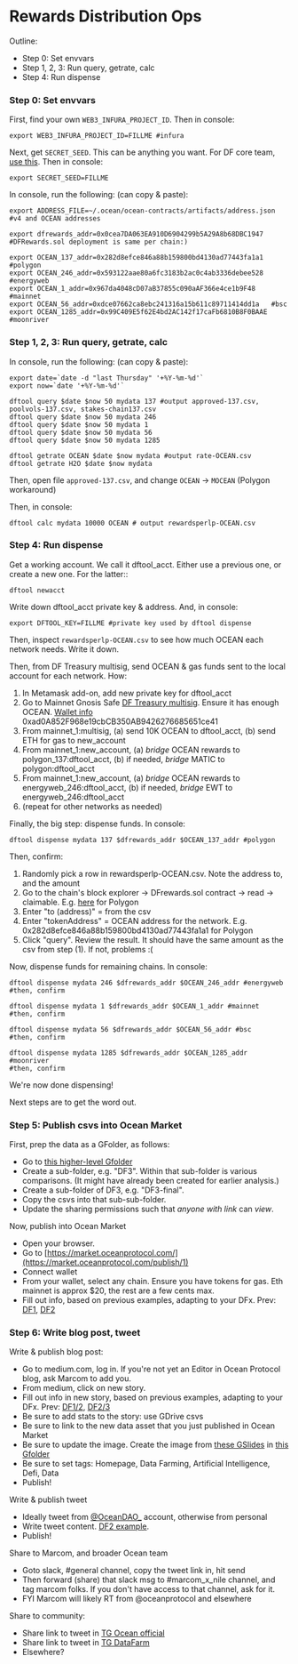 # Rewards Distribution Ops

Outline:
- Step 0: Set envvars
- Step 1, 2, 3: Run query, getrate, calc
- Step 4: Run dispense

### Step 0: Set envvars

First, find your own `WEB3_INFURA_PROJECT_ID`. Then in console:
```console
export WEB3_INFURA_PROJECT_ID=FILLME #infura
```

Next, get `SECRET_SEED`. This can be anything you want. For DF core team, [use this](https://github.com/oceanprotocol/df-private/blob/main/README.md#secret_seed). Then in console:
```console
export SECRET_SEED=FILLME
```

In console, run the following: (can copy & paste):
```console
export ADDRESS_FILE=~/.ocean/ocean-contracts/artifacts/address.json #v4 and OCEAN addresses

export dfrewards_addr=0x0cea7DA063EA910D6904299b5A29A8b68DBC1947  #DFRewards.sol deployment is same per chain:)

export OCEAN_137_addr=0x282d8efce846a88b159800bd4130ad77443fa1a1  #polygon
export OCEAN_246_addr=0x593122aae80a6fc3183b2ac0c4ab3336debee528  #energyweb
export OCEAN_1_addr=0x967da4048cD07aB37855c090aAF366e4ce1b9F48    #mainnet
export OCEAN_56_addr=0xdce07662ca8ebc241316a15b611c89711414dd1a   #bsc
export OCEAN_1285_addr=0x99C409E5f62E4bd2AC142f17caFb6810B8F0BAAE #moonriver
```

### Step 1, 2, 3: Run query, getrate, calc

In console, run the following: (can copy & paste):
```console
export date=`date -d "last Thursday" '+%Y-%m-%d'`
export now=`date '+%Y-%m-%d'`

dftool query $date $now 50 mydata 137 #output approved-137.csv, poolvols-137.csv, stakes-chain137.csv
dftool query $date $now 50 mydata 246
dftool query $date $now 50 mydata 1
dftool query $date $now 50 mydata 56
dftool query $date $now 50 mydata 1285

dftool getrate OCEAN $date $now mydata #output rate-OCEAN.csv
dftool getrate H2O $date $now mydata
```

Then, open file `approved-137.csv`, and change `OCEAN` -> `MOCEAN` (Polygon workaround)

Then, in console:
```console
dftool calc mydata 10000 OCEAN # output rewardsperlp-OCEAN.csv
```


### Step 4: Run dispense

Get a working account. We call it dftool_acct. Either use a previous one, or create a new one. For the latter::
```console
dftool newacct
```

Write down dftool_acct private key & address. And, in console:
```console
export DFTOOL_KEY=FILLME #private key used by dftool dispense
```

Then, inspect `rewardsperlp-OCEAN.csv` to see how much OCEAN each network needs. Write it down.

Then, from DF Treasury multisig, send OCEAN & gas funds sent to the local account for each network. How:
1. In Metamask add-on, add new private key for dftool_acct
2. Go to Mainnet Gnosis Safe [DF Treasury multisig](https://gnosis-safe.io/app/eth:0xad0A852F968e19cbCB350AB9426276685651ce41/home). Ensure it has enough OCEAN. [Wallet info](https://github.com/oceanprotocol/atlantic/blob/master/logs/wallets.md#mainnet-gnosis-safe-df-treasury) 0xad0A852F968e19cbCB350AB9426276685651ce41
3. From mainnet_1:multisig, (a) send 10K OCEAN to dftool_acct, (b) send ETH for gas to new_account
4. From mainnet_1:new_account, (a) _bridge_ OCEAN rewards to polygon_137:dftool_acct, (b) if needed, _bridge_ MATIC to polygon:dftool_acct
5. From mainnet_1:new_account, (a) _bridge_ OCEAN rewards to energyweb_246:dftool_acct, (b) if needed, _bridge_ EWT to energyweb_246:dftool_acct
6. (repeat for other networks as needed)

Finally, the big step: dispense funds. In console:
```console
dftool dispense mydata 137 $dfrewards_addr $OCEAN_137_addr #polygon
```

Then, confirm:
1. Randomly pick a row in rewardsperlp-OCEAN.csv. Note the address to, and the amount
2. Go to the chain's block explorer -> DFrewards.sol contract -> read -> claimable. E.g. [here](https://polygonscan.com/address/0x0cea7DA063EA910D6904299b5A29A8b68DBC1947#readContract) for Polygon
3. Enter "to (address)" = from the csv
4. Enter "tokenAddress" = OCEAN address for the network. E.g. 0x282d8efce846a88b159800bd4130ad77443fa1a1 for Polygon
5. Click "query". Review the result. It should have the same amount as the csv from step (1). If not, problems :(

Now, dispense funds for remaining chains. In console:
```console
dftool dispense mydata 246 $dfrewards_addr $OCEAN_246_addr #energyweb
#then, confirm

dftool dispense mydata 1 $dfrewards_addr $OCEAN_1_addr #mainnet
#then, confirm

dftool dispense mydata 56 $dfrewards_addr $OCEAN_56_addr #bsc
#then, confirm

dftool dispense mydata 1285 $dfrewards_addr $OCEAN_1285_addr #moonriver
#then, confirm
```

We're now done dispensing!

Next steps are to get the word out.

### Step 5: Publish csvs into Ocean Market

First, prep the data as a GFolder, as follows:
- Go to [this higher-level Gfolder](https://drive.google.com/drive/folders/1yFj08QgNTuFPjxzzPRLBYVyaCmmqghJz)
- Create a sub-folder, e.g. "DF3". Within that sub-folder is various comparisons. (It might have already been created for earlier analysis.)
- Create a sub-folder of DF3, e.g. "DF3-final". 
- Copy the csvs into that sub-sub-folder.
- Update the sharing permissions such that _anyone with link_ can _view_.

Now, publish into Ocean Market
- Open your browser. 
- Go to [https://market.oceanprotocol.com/](https://market.oceanprotocol.com/publish/1)
- Connect wallet
- From your wallet, select any chain. Ensure you have tokens for gas. Eth mainnet is approx $20, the rest are a few cents max.
- Fill out info, based on previous examples, adapting to your DFx. Prev: [DF1](https://market-git-fix-1562-oceanprotocol.vercel.app/asset/did:op:dc1d8c161b641011614e4de03f5023bbba55fefcc91cc88d8074656ca91bf483), [DF2](https://market-git-fix-1562-oceanprotocol.vercel.app/asset/did:op:a3aa14de333ee1ecb3b8a842954033c1c0004f9e77020cacb861843478c1079c)

### Step 6: Write blog post, tweet

Write & publish blog post:
- Go to medium.com, log in. If you're not yet an Editor in Ocean Protocol blog, ask Marcom to add you.
- From medium, click on new story. 
- Fill out info in new story, based on previous examples, adapting to your DFx. Prev: [DF1/2](https://medium.com/oceanprotocol/data-farming-df1-completed-df2-started-7a660ee84afe), [DF2/3](https://medium.com/oceanprotocol/data-farming-df2-completed-df3-started-cfedc32fa3c9)
- Be sure to add stats to the story: use GDrive csvs
- Be sure to link to the new data asset that you just published in Ocean Market
- Be sure to update the image. Create the image from [these GSlides](https://docs.google.com/presentation/d/1auR_fm19RvpkkiNEMDYU7hR_qU7To1kI3tDBzxe92bk/edit?usp=sharing) in [this Gfolder](https://docs.google.com/presentation/d/1auR_fm19RvpkkiNEMDYU7hR_qU7To1kI3tDBzxe92bk/edit?usp=sharing)
- Be sure to set tags: Homepage, Data Farming, Artificial Intelligence, Defi, Data
- Publish!

Write & publish tweet
- Ideally tweet from [@OceanDAO_](https://twitter.com/OceanDAO_) account, otherwise from personal
- Write tweet content. [DF2 example](https://twitter.com/trentmc0/status/1542595137511063555). 
- Publish!

Share to Marcom, and broader Ocean team
- Goto slack, #general channel, copy the tweet link in, hit send
- Then forward (share) that slack msg to #marcom_x_nile channel, and tag marcom folks. If you don't have access to that channel, ask for it.
- FYI Marcom will likely RT from @oceanprotocol and elsewhere

Share to community:
- Share link to tweet in [TG Ocean official](https://t.me/oceanprotocol_community)
- Share link to tweet in [TG DataFarm](https://t.me/Farm_Ocean)
- Elsewhere?

